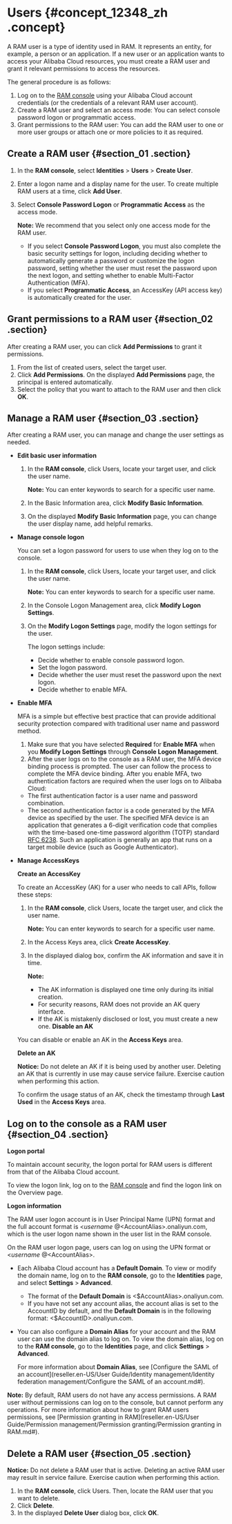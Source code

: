 # Users {#concept_12348_zh .concept}

A RAM user is a type of identity used in RAM. It represents an entity, for example, a person or an application. If a new user or an application wants to access your Alibaba Cloud resources, you must create a RAM user and grant it relevant permissions to access the resources.

The general procedure is as follows:

1.  Log on to the [RAM console](https://partners-intl.console.aliyun.com/#/ram) using your Alibaba Cloud account credentials \(or the credentials of a relevant RAM user account\).
2.  Create a RAM user and select an access mode: You can select console password logon or programmatic access.
3.  Grant permissions to the RAM user: You can add the RAM user to one or more user groups or attach one or more policies to it as required.

## Create a RAM user {#section_01 .section}

1.  In the **RAM console**, select **Identities** \> **Users** \> **Create User**.
2.  Enter a logon name and a display name for the user. To create multiple RAM users at a time, click **Add User**.
3.  Select **Console Password Logon** or **Programmatic Access** as the access mode.

    **Note:** We recommend that you select only one access mode for the RAM user.

    -   If you select **Console Password Logon**, you must also complete the basic security settings for logon, including deciding whether to automatically generate a password or customize the logon password, setting whether the user must reset the password upon the next logon, and setting whether to enable Multi-Factor Authentication \(MFA\).
    -   If you select **Programmatic Access**, an AccessKey \(API access key\) is automatically created for the user.

## Grant permissions to a RAM user {#section_02 .section}

After creating a RAM user, you can click **Add Permissions** to grant it permissions.

1.  From the list of created users, select the target user.
2.  Click **Add Permissions**. On the displayed **Add Permissions** page, the principal is entered automatically.
3.  Select the policy that you want to attach to the RAM user and then click **OK**.

## Manage a RAM user {#section_03 .section}

After creating a RAM user, you can manage and change the user settings as needed.

-   **Edit basic user information**
    1.  In the **RAM console**, click Users, locate your target user, and click the user name.

        **Note:** You can enter keywords to search for a specific user name.

    2.  In the Basic Information area, click **Modify Basic Information**.
    3.  On the displayed **Modify Basic Information** page, you can change the user display name, add helpful remarks.
-   **Manage console logon**

    You can set a logon password for users to use when they log on to the console.

    1.  In the **RAM console**, click Users, locate your target user, and click the user name.

        **Note:** You can enter keywords to search for a specific user name.

    2.  In the Console Logon Management area, click **Modify Logon Settings**.
    3.  On the **Modify Logon Settings** page, modify the logon settings for the user.

        The logon settings include:

        -   Decide whether to enable console password logon.
        -   Set the logon password.
        -   Decide whether the user must reset the password upon the next logon.
        -   Decide whether to enable MFA.
-   **Enable MFA**

    MFA is a simple but effective best practice that can provide additional security protection compared with traditional user name and password method.

    1.  Make sure that you have selected **Required** for **Enable MFA** when you **Modify Logon Settings** through **Console Logon Management**.
    2.  After the user logs on to the console as a RAM user, the MFA device binding process is prompted. The user can follow the process to complete the MFA device binding.
    After you enable MFA, two authentication factors are required when the user logs on to Alibaba Cloud:

    -   The first authentication factor is a user name and password combination.
    -   The second authentication factor is a code generated by the MFA device as specified by the user.
    The specified MFA device is an application that generates a 6-digit verification code that complies with the time-based one-time password algorithm \(TOTP\) standard [RFC 6238](http://tools.ietf.org/html/rfc6238). Such an application is generally an app that runs on a target mobile device \(such as Google Authenticator\).

-   **Manage AccessKeys**

    **Create an AccessKey**

    To create an AccessKey \(AK\) for a user who needs to call APIs, follow these steps:

    1.  In the **RAM console**, click Users, locate the target user, and click the user name.

        **Note:** You can enter keywords to search for a specific user name.

    2.  In the Access Keys area, click **Create AccessKey**.
    3.  In the displayed dialog box, confirm the AK information and save it in time.

        **Note:** 

        -   The AK information is displayed one time only during its initial creation.
        -   For security reasons, RAM does not provide an AK query interface.
        -   If the AK is mistakenly disclosed or lost, you must create a new one.
    **Disable an AK**

    You can disable or enable an AK in the **Access Keys** area.

    **Delete an AK**

    **Notice:** Do not delete an AK if it is being used by another user. Deleting an AK that is currently in use may cause service failure. Exercise caution when performing this action.

    To confirm the usage status of an AK, check the timestamp through **Last Used** in the **Access Keys** area.


## Log on to the console as a RAM user {#section_04 .section}

**Logon portal**

To maintain account security, the logon portal for RAM users is different from that of the Alibaba Cloud account.

To view the logon link, log on to the [RAM console](https://partners-intl.console.aliyun.com/#/ram) and find the logon link on the Overview page.

**Logon information**

The RAM user logon account is in User Principal Name \(UPN\) format and the full account format is <$username\>@<$AccountAlias\>.onaliyun.com, which is the user logon name shown in the user list in the RAM console.

On the RAM user logon page, users can log on using the UPN format or <$username\>@<$AccountAlias\>.

-   Each Alibaba Cloud account has a **Default Domain**. To view or modify the domain name, log on to the **RAM console**, go to the **Identities** page, and select **Settings** \> **Advanced**.
    -   The format of the **Default Domain** is <$AccountAlias\>.onaliyun.com.
    -   If you have not set any account alias, the account alias is set to the AccountID by default, and the **Default Domain** is in the following format: <$AccountID\>.onaliyun.com.
-   You can also configure a **Domain Alias** for your account and the RAM user can use the domain alias to log on. To view the domain alias, log on to the **RAM console**, go to the **Identities** page, and click **Settings** \> **Advanced**.

    For more information about **Domain Alias**, see [Configure the SAML of an account](reseller.en-US/User Guide/Identity management/Identity federation management/Configure the SAML of an account.md#).


**Note:** By default, RAM users do not have any access permissions. A RAM user without permissions can log on to the console, but cannot perform any operations. For more information about how to grant RAM users permissions, see [Permission granting in RAM](reseller.en-US/User Guide/Permission management/Permission granting/Permission granting in RAM.md#).

## Delete a RAM user {#section_05 .section}

**Notice:** Do not delete a RAM user that is active. Deleting an active RAM user may result in service failure. Exercise caution when performing this action.

1.  In the **RAM console**, click Users. Then, locate the RAM user that you want to delete.
2.  Click **Delete**.
3.  In the displayed **Delete User** dialog box, click **OK**.

